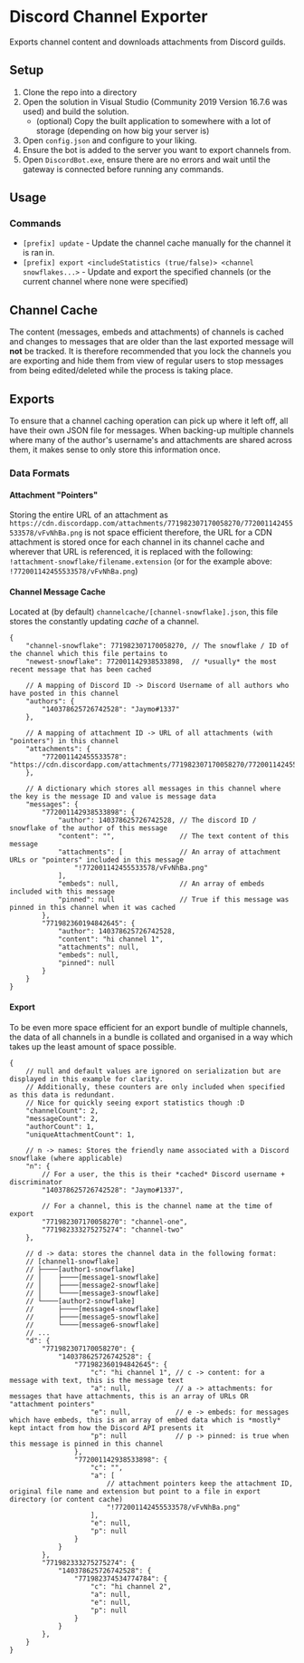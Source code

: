 # Discord Channel Exporter
Exports channel content and downloads attachments from Discord guilds.

## Setup
1. Clone the repo into a directory
2. Open the solution in Visual Studio (Community 2019 Version 16.7.6 was used) and build the solution.
	- (optional) Copy the built application to somewhere with a lot of storage (depending on how big your server is)
3. Open `config.json` and configure to your liking.
4. Ensure the bot is added to the server you want to export channels from.
5. Open `DiscordBot.exe`, ensure there are no errors and wait until the gateway is connected before running any commands.

## Usage
### Commands
* `[prefix] update` - Update the channel cache manually for the channel it is ran in.
* `[prefix] export <includeStatistics (true/false)> <channel snowflakes...>` - Update and export the specified channels (or the current channel where none were specified)

## Channel Cache
The content (messages, embeds and attachments) of channels is cached and changes to messages that are older than the last exported message will **not** be tracked. It is therefore recommended that you lock the channels you are exporting and hide them from view of regular users to stop messages from being edited/deleted while the process is taking place.

## Exports
To ensure that a channel caching operation can pick up where it left off, all have their own JSON file for  messages. When backing-up multiple channels where many of the author's username's and attachments are shared across them, it makes sense to only store this information once.

### Data Formats

#### Attachment "Pointers"
Storing the entire URL of an attachment as `https://cdn.discordapp.com/attachments/771982307170058270/772001142455533578/vFvNhBa.png` is not space efficient therefore, the URL for a CDN attachment is stored once for each channel in its channel cache and wherever that URL is referenced, it is replaced with the following: `!attachment-snowflake/filename.extension` (or for the example above: `!772001142455533578/vFvNhBa.png`)

#### Channel Message Cache
Located at (by default) `channelcache/[channel-snowflake].json`, this file stores the constantly updating *cache* of a channel.
```jsonc
{
	"channel-snowflake": 771982307170058270, // The snowflake / ID of the channel which this file pertains to
	"newest-snowflake": 772001142938533898,  // *usually* the most recent message that has been cached
	
	// A mapping of Discord ID -> Discord Username of all authors who have posted in this channel
	"authors": {
		"140378625726742528": "Jaymo#1337"
	},

	// A mapping of attachment ID -> URL of all attachments (with "pointers") in this channel
	"attachments": {
		"772001142455533578": "https://cdn.discordapp.com/attachments/771982307170058270/772001142455533578/vFvNhBa.png"
	},

	// A dictionary which stores all messages in this channel where the key is the message ID and value is message data
	"messages": {
		"772001142938533898": {
			"author": 140378625726742528, // The discord ID / snowflake of the author of this message
			"content": "",                // The text content of this message
			"attachments": [              // An array of attachment URLs or "pointers" included in this message
				"!772001142455533578/vFvNhBa.png"
			],
			"embeds": null,               // An array of embeds included with this message
			"pinned": null                // True if this message was pinned in this channel when it was cached
		},
		"771982360194842645": {
			"author": 140378625726742528,
			"content": "hi channel 1",
			"attachments": null,
			"embeds": null,
			"pinned": null
		}
	}
}
```

#### Export
To be even more space efficient for an export bundle of multiple channels, the data of all channels in a bundle is collated and organised in a way which takes up the least amount of space possible.
```jsonc
{
	// null and default values are ignored on serialization but are displayed in this example for clarity.
	// Additionally, these counters are only included when specified as this data is redundant.
	// Nice for quickly seeing export statistics though :D
	"channelCount": 2,
	"messageCount": 2,
	"authorCount": 1,
	"uniqueAttachmentCount": 1,

	// n -> names: Stores the friendly name associated with a Discord snowflake (where applicable)
	"n": {
		// For a user, the this is their *cached* Discord username + discriminator
		"140378625726742528": "Jaymo#1337",

		// For a channel, this is the channel name at the time of export
		"771982307170058270": "channel-one",
		"771982333275275274": "channel-two"
	},

	// d -> data: stores the channel data in the following format:
	// [channel1-snowflake]
	// ├────[author1-snowflake]
	// │    ├────[message1-snowflake]
	// │    ├────[message2-snowflake]
	// │    └────[message3-snowflake]
	// └────[author2-snowflake]
	//      ├────[message4-snowflake]
	//      ├────[message5-snowflake]
	//      └────[message6-snowflake]
	// ...
	"d": {
		"771982307170058270": {
			"140378625726742528": {
				"771982360194842645": {
					"c": "hi channel 1", // c -> content: for a message with text, this is the message text
					"a": null,           // a -> attachments: for messages that have attachments, this is an array of URLs OR "attachment pointers"
					"e": null,           // e -> embeds: for messages which have embeds, this is an array of embed data which is *mostly* kept intact from how the Discord API presents it
					"p": null            // p -> pinned: is true when this message is pinned in this channel
				},
				"772001142938533898": {
					"c": "", 
					"a": [
						// attachment pointers keep the attachment ID, original file name and extension but point to a file in export directory (or content cache)
						"!772001142455533578/vFvNhBa.png"
					],
					"e": null,
					"p": null
				}
			}
		},
		"771982333275275274": {
			"140378625726742528": {
				"771982374534774784": {
					"c": "hi channel 2",
					"a": null,
					"e": null,
					"p": null
				}
			}
		},
	}
}
```